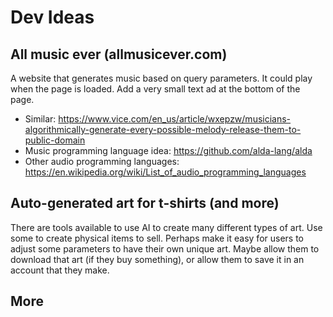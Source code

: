 # Dev Ideas



## All music ever (allmusicever.com)
A website that generates music based on query parameters. It could play when the page is loaded. Add a very small text ad at the bottom of the page.

- Similar: https://www.vice.com/en_us/article/wxepzw/musicians-algorithmically-generate-every-possible-melody-release-them-to-public-domain
- Music programming language idea: https://github.com/alda-lang/alda
- Other audio programming languages: https://en.wikipedia.org/wiki/List_of_audio_programming_languages



## Auto-generated art for t-shirts (and more)
There are tools available to use AI to create many different types of art. Use some to create physical items to sell. Perhaps make it easy for users to adjust some parameters to have their own unique art. Maybe allow them to download that art (if they buy something), or allow them to save it in an account that they make.



## More
